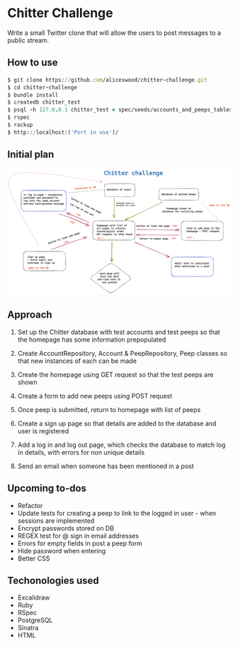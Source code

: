 Chitter Challenge
=================

Write a small Twitter clone that will allow the users to post messages to a public stream.

## How to use

```ruby
$ git clone https://github.com/aliceswood/chitter-challenge.git
$ cd chitter-challenge
$ bundle install
$ createdb chitter_test
$ psql -h 127.0.0.1 chitter_test < spec/seeds/accounts_and_peeps_tables.sql
$ rspec
$ rackup
$ http://localhost:('Port in use')/
```

## Initial plan

![initial plan](./initial_plan.png "initial plan")

## Approach

1. Set up the Chitter database with test accounts and test peeps so that the homepage has some information prepopulated

2. Create AccountRepository, Account & PeepRepository, Peep classes so that new instances of each can be made

3. Create the homepage using GET request so that the test peeps are shown

4. Create a form to add new peeps using POST request

5. Once peep is submitted, return to homepage with list of peeps

6. Create a sign up page so that details are added to the database and user is registered

7. Add a log in and log out page, which checks the database to match log in details, with errors for non unique details

8. Send an email when someone has been mentioned in a post

## Upcoming to-dos

- Refactor
- Update tests for creating a peep to link to the logged in user - when sessions are implemented
- Encrypt passwords stored on DB
- REGEX test for @ sign in email addresses
- Errors for empty fields in post a peep form
- Hide password when entering
- Better CSS

## Techonologies used

- Excalidraw
- Ruby
- RSpec
- PostgreSQL
- Sinatra
- HTML